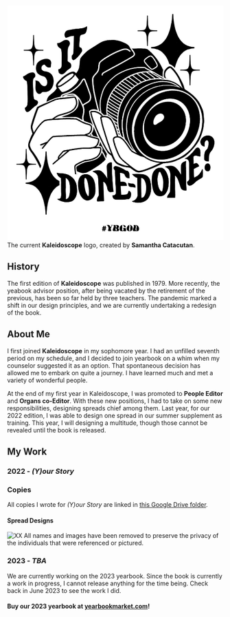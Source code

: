 ![XX](YB%20Merch%20Back%20Design%20Black.jpeg "placeholder")
The current **Kaleidoscope** logo, created by **Samantha Catacutan**.

## History
The first edition of **Kaleidoscope** was published in 1979. More recently, the yeabook advisor position, after being vacated by the retirement of the previous, has been so far held by three teachers. The pandemic marked a shift in our design principles, and we are currently undertaking a redesign of the book.

## About Me
I first joined **Kaleidoscope** in my sophomore year. I had an unfilled seventh period on my schedule, and I decided to join yearbook on a whim when my counselor suggested it as an option. That spontaneous decision has allowed me to embark on quite a journey. I have learned much and met a variety of wonderful people.

At the end of my first year in Kaleidoscope, I was promoted to **People Editor** and **Organs co-Editor**. With these new positions, I had to take on some new responsibilities, designing spreads chief among them. Last year, for our 2022 edition, I was able to design one spread in our summer supplement as training. This year, I will designing a multitude, though those cannot be revealed until the book is released.

## My Work
### 2022 - *(Y)our Story*
### Copies
All copies I wrote for *(Y)our Story* are linked in [this Google Drive folder](https://drive.google.com/drive/folders/1ASHOXk9geF8IAQ4mvXPKYVmPDm04g4Le?usp=sharing).

#### Spread Designs 
![XX](ID%20REDACTED.png "placeholder")
All names and images have been removed to preserve the privacy of the individuals that were referenced or pictured.

### 2023 - *TBA*
We are currently working on the 2023 yearbook. Since the book is currently a work in progress, I cannot release anything for the time being. Check back in June 2023 to see the work I did.

#### Buy our 2023 yearbook at [yearbookmarket.com](https://shop.yearbookmarket.com/whitneyhighschool/)!
